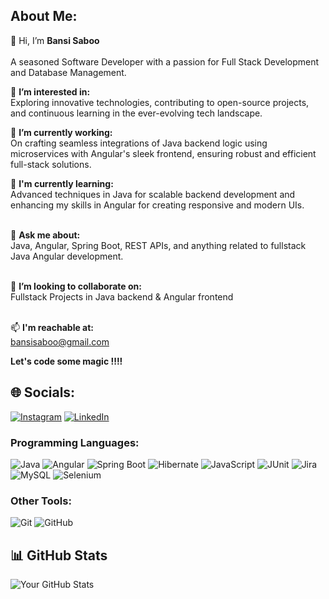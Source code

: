 ## About Me:
👋 Hi, I’m **Bansi Saboo**<br><br>
A seasoned Software Developer with a passion for Full Stack Development and Database Management.<br>

👀 **I’m interested in:** <br>
Exploring innovative technologies, contributing to open-source projects, and continuous learning in the ever-evolving tech landscape.<br>

🔭 **I’m currently working:** <br>
On crafting seamless integrations of Java backend logic using microservices with Angular's sleek frontend, ensuring robust and efficient full-stack solutions. <br>

🌱 **I'm currently learning:** <br>
Advanced techniques in Java for scalable backend development and enhancing my skills in Angular for creating responsive and modern UIs. <br><br>

💬 **Ask me about:** <br>
Java, Angular, Spring Boot, REST APIs, and anything related to fullstack Java Angular development.<br><br>

💞️ **I’m looking to collaborate on:** <br>
Fullstack Projects in Java backend & Angular frontend<br><br>

📫 **I'm reachable at:** <br>
bansisaboo@gmail.com

**Let's code some magic !!!!**

## 🌐 Socials: 
[![Instagram](https://img.shields.io/badge/Instagram-%23E4405F.svg?logo=Instagram&logoColor=white)](https://www.instagram.com/bansi_saboo/)
[![LinkedIn](https://img.shields.io/badge/LinkedIn-%230077B5.svg?logo=linkedin&logoColor=white)](https://www.linkedin.com/in/bansi-saboo-93833b152/)

### Programming Languages:
![Java](https://img.shields.io/badge/Java-%23ED8B00.svg?&style=for-the-badge&logo=java&logoColor=white)
![Angular](https://img.shields.io/badge/Angular-%23DD0031.svg?&style=for-the-badge&logo=angular&logoColor=white)
![Spring Boot](https://img.shields.io/badge/Spring_Boot-%236DB33F.svg?&style=for-the-badge&logo=spring-boot&logoColor=white)
![Hibernate](https://img.shields.io/badge/Hibernate-%2320232A.svg?&style=for-the-badge&logo=hibernate&logoColor=white)
![JavaScript](https://img.shields.io/badge/JavaScript-%23F7DF1E.svg?&style=for-the-badge&logo=javascript&logoColor=black)
![JUnit](https://img.shields.io/badge/JUnit-%25E05D44.svg?&style=for-the-badge&logo=junit&logoColor=white)
![Jira](https://img.shields.io/badge/Jira-%230A0FFF.svg?&style=for-the-badge&logo=jira&logoColor=white)
![MySQL](https://img.shields.io/badge/MySQL-%2300f.svg?&style=for-the-badge&logo=mysql&logoColor=white)
![Selenium](https://img.shields.io/badge/Selenium-%234AAE3F.svg?&style=for-the-badge&logo=selenium&logoColor=white)

### Other Tools:
![Git](https://img.shields.io/badge/Git-%23F05032.svg?&style=for-the-badge&logo=git&logoColor=white)
![GitHub](https://img.shields.io/badge/GitHub-%23121011.svg?&style=for-the-badge&logo=github&logoColor=white)

## 📊 GitHub Stats
![Your GitHub Stats](https://github-readme-stats.vercel.app/api?username=bsaboo&show_icons=true&hide=contribs,prs&theme=radical)





